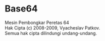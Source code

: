 # Base64
Mesin Pembongkar Peretas 64  
Hak Cipta (c) 2008-2009, Vyacheslav Patkov.  
Semua hak cipta dilindungi undang-undang.  
